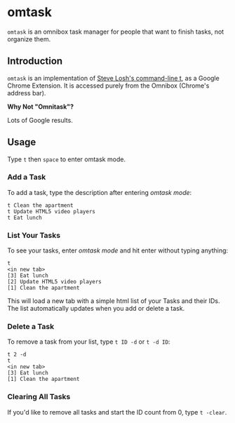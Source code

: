 # omtask

`omtask` is an omnibox task manager for people that want to finish tasks, not organize them.

## Introduction

`omtask` is an implementation of [Steve Losh's command-line t](http://stevelosh.com/projects/t), as a Google Chrome Extension. It is accessed purely from the Omnibox (Chrome's address bar).

**Why Not "Omnitask"?**

Lots of Google results.

## Usage

Type `t` then `space` to enter omtask mode.

### Add a Task

To add a task, type the description after entering *omtask mode*:

    t Clean the apartment
    t Update HTML5 video players
    t Eat lunch

### List Your Tasks

To see your tasks, enter *omtask mode* and hit enter without typing anything:

    t 
    <in new tab>
    [3] Eat lunch
    [2] Update HTML5 video players
    [1] Clean the apartment

This will load a new tab with a simple html list of your Tasks and their IDs. The list automatically updates when you add or delete a task.

### Delete a Task

To remove a task from your list, type `t ID -d` or `t -d ID`:

    t 2 -d
    t 
    <in new tab>
    [3] Eat lunch
    [1] Clean the apartment

### Clearing All Tasks

If you'd like to remove all tasks and start the ID count from 0, type `t -clear`.